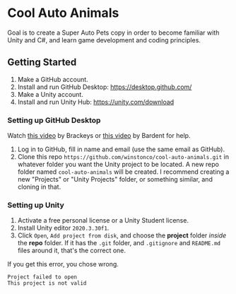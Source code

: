 # Cool Auto Animals

Goal is to create a Super Auto Pets copy in order to become familiar with Unity and C#, and learn game development and coding principles.

## Getting Started

1. Make a GitHub account.
2. Install and run GitHub Desktop: https://desktop.github.com/
3. Make a Unity account.
4. Install and run Unity Hub: https://unity.com/download

### Setting up GitHub Desktop

Watch [this video][1] by Brackeys or [this video][2] by Bardent for help.

1. Log in to GitHub, fill in name and email (use the same email as GitHub).
2. Clone this repo `https://github.com/winstonco/cool-auto-animals.git` in whatever folder you want the Unity project to be located. A new repo folder named `cool-auto-animals` will be created. I recommend creating a new "Projects" or "Unity Projects" folder, or something similar, and cloning in that.

### Setting up Unity

1. Activate a free personal license or a Unity Student license.
2. Install Unity editor `2020.3.30f1`.
3. Click `Open`, `Add project from disk`, and choose the **project** folder *inside* the **repo** folder. If it has the `.git` folder, and `.gitignore` and `README.md` files around it, that's the correct one.

If you get this error, you chose wrong.

```
Project failed to open
This project is not valid
```

[1]: https://www.youtube.com/watch?v=qpXxcvS-g3g "How to use GitHub with Unity"
[2]: https://www.youtube.com/watch?v=WH7qDUYHGK8&ab_channel=Bardent "HOW TO INSTALL & SETUP UNITY 🎮 | Getting Started With Unity | Unity Tutorial"
